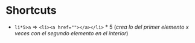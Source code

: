 
# Shortcuts

- `li*5>a`   =>  `<li><a href=""></a></li>` * 5  (*crea lo del primer elemento x veces con el segundo elemento en el interior*)